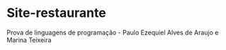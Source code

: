 # Site-restaurante
Prova de linguagens de programação - Paulo Ezequiel Alves de Araujo e Marina Teixeira 
